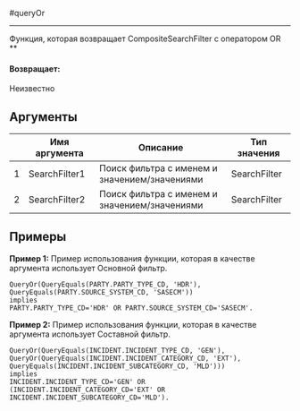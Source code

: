#queryOr

---

Функция, которая возвращает CompositeSearchFilter с оператором OR **

#### Возвращает:

Неизвестно

## Аргументы

|  | Имя аргумента | Описание | Тип значения |
| --- | --- | --- | --- |
| 1 | SearchFilter1 | Поиск фильтра с именем и значением/значениями | SearchFilter |
| 2 | SearchFilter2 | Поиск фильтра с именем и значением/значениями | SearchFilter |

## Примеры

**Пример 1:** Пример использования функции, которая в качестве аргумента использует Основной фильтр.
```
QueryOr(QueryEquals(PARTY.PARTY_TYPE_CD, 'HDR'), QueryEquals(PARTY.SOURCE_SYSTEM_CD, 'SASECM'))
implies
PARTY.PARTY_TYPE_CD='HDR' OR PARTY.SOURCE_SYSTEM_CD='SASECM'.
```

**Пример 2:** Пример использования функции, которая в качестве аргумента использует Составной фильтр.
```
QueryOr(QueryEquals(INCIDENT.INCIDENT_TYPE_CD, 'GEN'), QueryOr(QueryEquals(INCIDENT.INCIDENT_CATEGORY_CD, 'EXT'), QueryEquals(INCIDENT.INCIDENT_SUBCATEGORY_CD, 'MLD')))
implies
INCIDENT.INCIDENT_TYPE_CD='GEN' OR (INCIDENT.INCIDENT_CATEGORY_CD='EXT' OR INCIDENT.INCIDENT_SUBCATEGORY_CD='MLD').
```

